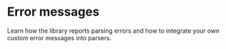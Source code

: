 #  Error messages

Learn how the library reports parsing errors and how to integrate your own custom error messages into parsers. 
